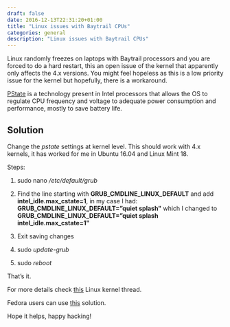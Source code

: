 ```yaml
--- 
draft: false
date: 2016-12-13T22:31:20+01:00
title: "Linux issues with Baytrail CPUs"
categories: general
description: "Linux issues with Baytrail CPUs"
---
```


Linux randomly freezes on laptops with Baytrail processors and you are forced to do a hard restart, this an open issue of the kernel that apparently only affects the 4.x versions. You might feel hopeless as this is a low priority issue for the kernel but hopefully, there is a workaround.

[PState](https://software.intel.com/en-us/blogs/2008/05/29/what-exactly-is-a-p-state-pt-1) is a technology present in Intel processors that allows the OS to regulate CPU frequency and voltage to adequate power consumption and performance, mostly to save battery life.

## Solution

Change the *pstate* settings at kernel level. This should work with 4.x kernels, it has worked for me in Ubuntu 16.04 and Linux Mint 18.

Steps:

1. sudo nano */etc/default/grub*

2. Find the line starting with **GRUB_CMDLINE_LINUX_DEFAULT** and add **intel_idle.max_cstate=1**, in my case I had: **GRUB_CMDLINE_LINUX_DEFAULT=”quiet splash"** which I changed to **GRUB_CMDLINE_LINUX_DEFAULT=”quiet splash intel_idle.max_cstate=1"**

3. Exit saving changes

4. sudo *update-grub*

5. sudo *reboot*

That’s it.

For more details check [this](https://bugzilla.kernel.org/show_bug.cgi?id=109051) Linux kernel thread.

Fedora users can use [this](https://ask.fedoraproject.org/en/question/83930/how-to-intel_idlemax_cstate1/) solution.

Hope it helps, happy hacking!
